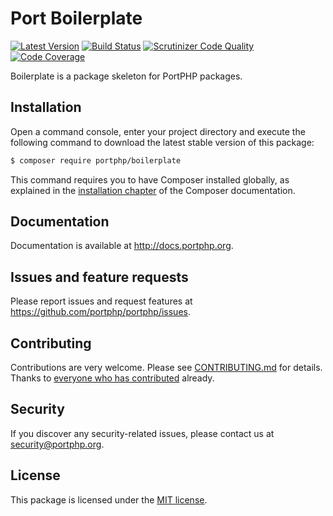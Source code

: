 # Port Boilerplate

[![Latest Version](https://img.shields.io/github/release/portphp/boilerplate.svg?style=flat-square)](https://github.com/portphp/boilerplate/releases)
[![Build Status](https://travis-ci.org/portphp/boilerplate.svg)](https://travis-ci.org/portphp/boilerplate)
[![Scrutinizer Code Quality](https://scrutinizer-ci.com/g/portphp/boilerplate/badges/quality-score.png?b=master)](https://scrutinizer-ci.com/g/portphp/boilerplate/?branch=master)
[![Code Coverage](https://scrutinizer-ci.com/g/portphp/boilerplate/badges/coverage.png?b=master)](https://scrutinizer-ci.com/g/portphp/boilerplate/?branch=master)

Boilerplate is a package skeleton for PortPHP packages.

## Installation

Open a command console, enter your project directory and execute the
following command to download the latest stable version of this package:

```bash
$ composer require portphp/boilerplate
```

This command requires you to have Composer installed globally, as explained
in the [installation chapter](https://getcomposer.org/doc/00-intro.md)
of the Composer documentation.

## Documentation

Documentation is available at http://docs.portphp.org.

## Issues and feature requests

Please report issues and request features at https://github.com/portphp/portphp/issues.

## Contributing

Contributions are very welcome. Please see [CONTRIBUTING.md](CONTRIBUTING.md) for
details. Thanks to [everyone who has contributed](https://github.com/portphp/boilerplate/graphs/contributors)
already.

## Security

If you discover any security-related issues, please contact us at
[security@portphp.org](mailto:security@portphp.org).

## License

This package is licensed under the [MIT license](LICENSE).
